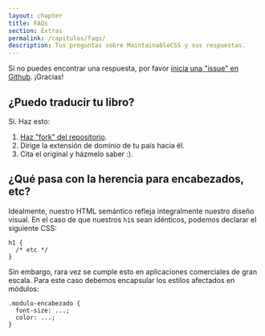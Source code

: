 ```yaml
---
layout: chapter
title: FAQs
section: Extras
permalink: /capitulos/faqs/
description: Tus preguntas sobre MaintainableCSS y sus respuestas.
---
```


Si no puedes encontrar una respuesta, por favor [inicia una "issue" en Github](https://github.com/adamsilver/maintainablecss.com/issues/new). ¡Gracias!

## ¿Puedo traducir tu libro?

Si. Haz esto:

1. [Haz "fork" del repositorio](https://github.com/adamsilver/maintainablecss.com/).
2. Dirige la extensión de dominio de tu país hacia él.
3. Cita el original y házmelo saber :).

## ¿Qué pasa con la herencia para encabezados, etc?

Idealmente, nuestro HTML semántico refleja integralmente nuestro diseño visual. En el caso de que nuestros `h1`s sean idénticos, podemos declarar el siguiente CSS:

	h1 {
      /* etc */
	}

Sin embargo, rara vez se cumple esto en aplicaciones comerciales de gran escala. Para este caso debemos encapsular los estilos afectados en módulos:

	.modulo-encabezado {
	  font-size: ...;
	  color: ...;
	}
